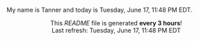 My name is Tanner and today is Tuesday, June 17, 11:48 PM EDT.

<p align="center">This <i>README</i> file is generated <b>every 3 hours</b>!</br>Last refresh: Tuesday, June 17, 11:48 PM EDT<br /></p>
